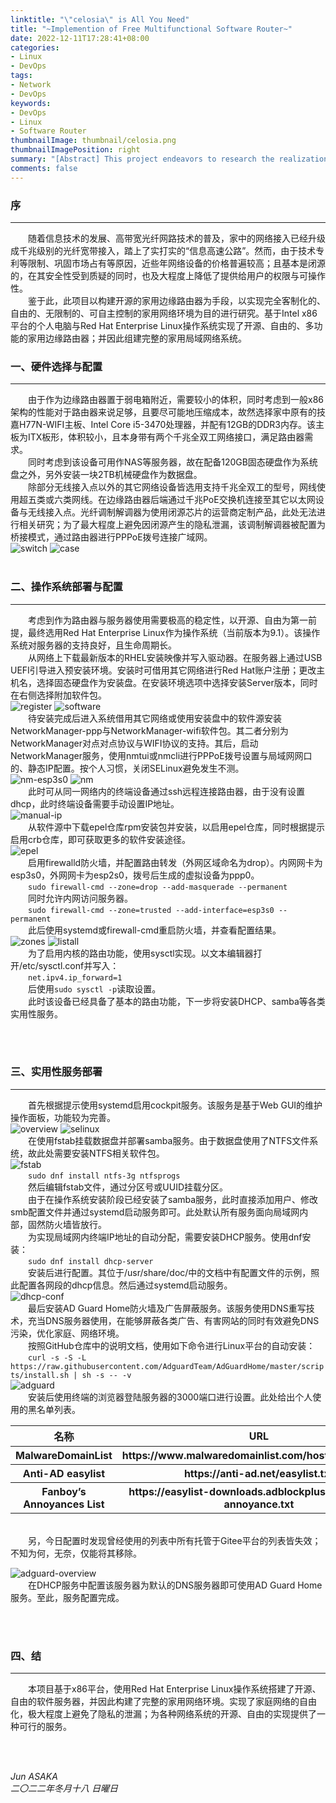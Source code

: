 ```yaml
---
linktitle: "\"celosia\" is All You Need"
title: "~Implemention of Free Multifunctional Software Router~"
date: 2022-12-11T17:28:41+08:00
categories:
- Linux
- DevOps
tags:
- Network
- DevOps
keywords:
- DevOps
- Linux
- Software Router
thumbnailImage: thumbnail/celosia.png
thumbnailImagePosition: right
summary: "[Abstract] This project endeavors to research the realization of a fully customizable, liberated, unbounded, and autonomously controllable home network environment through the creation of an open-source home edge router. Leveraging personal computers built on the Intel x86 platform and the Red Hat Enterprise Linux operating system, we've attained an open, liberated, and multifaceted home edge router. Consequently, a comprehensive home LAN system has been established."
comments: false
---
```


<!--more-->

<h3>序</h3>

----
&emsp;&emsp;随着信息技术的发展、高带宽光纤网路技术的普及，家中的网络接入已经升级成千兆级别的光纤宽带接入，踏上了实打实的“信息高速公路”。然而，由于技术专利等限制、巩固市场占有等原因，近些年网络设备的价格普遍较高；且基本是闭源的，在其安全性受到质疑的同时，也及大程度上降低了提供给用户的权限与可操作性。
<br />
&emsp;&emsp;鉴于此，此项目以构建开源的家用边缘路由器为手段，以实现完全客制化的、自由的、无限制的、可自主控制的家用网络环境为目的进行研究。基于Intel x86平台的个人电脑与Red Hat Enterprise Linux操作系统实现了开源、自由的、多功能的家用边缘路由器；并因此组建完整的家用局域网络系统。

<h3>一、硬件选择与配置</h3>

----
&emsp;&emsp;由于作为边缘路由器置于弱电箱附近，需要较小的体积，同时考虑到一般x86架构的性能对于路由器来说足够，且要尽可能地压缩成本，故然选择家中原有的技嘉H77N-WIFI主板、Intel Core i5-3470处理器，并配有12GB的DDR3内存。该主板为ITX板形，体积较小，且本身带有两个千兆全双工网络接口，满足路由器需求。
<br />
&emsp;&emsp;同时考虑到该设备可用作NAS等服务器，故在配备120GB固态硬盘作为系统盘之外，另外安装一块2TB机械硬盘作为数据盘。
<br />
&emsp;&emsp;除部分无线接入点以外的其它网络设备皆选用支持千兆全双工的型号，网线使用超五类或六类网线。在边缘路由器后端通过千兆PoE交换机连接至其它以太网设备与无线接入点。光纤调制解调器为使用闭源芯片的运营商定制产品，此处无法进行相关研究；为了最大程度上避免因闭源产生的隐私泄漏，该调制解调器被配置为桥接模式，通过路由器进行PPPoE拨号连接广域网。
<br />
![switch](switch.jpeg)
![case](case.jpeg)
<br />
<br />

<h3>二、操作系统部署与配置</h3>

----
&emsp;&emsp;考虑到作为路由器与服务器使用需要极高的稳定性，以开源、自由为第一前提，最终选用Red Hat Enterprise Linux作为操作系统（当前版本为9.1）。该操作系统对服务器的支持良好，且生命周期长。
<br />
&emsp;&emsp;从网络上下载最新版本的RHEL安装映像并写入驱动器。在服务器上通过USB UEFI引导进入预安装环境。安装时可借用其它网络进行Red Hat账户注册；更改主机名，选择固态硬盘作为安装盘。在安装环境选项中选择安装Server版本，同时在右侧选择附加软件包。
<br />
![register](register.jpeg)
![software](software.jpeg)
<br />
&emsp;&emsp;待安装完成后进入系统借用其它网络或使用安装盘中的软件源安装NetworkManager-ppp与NetworkManager-wifi软件包。其二者分别为NetworkManager对点对点协议与WIFI协议的支持。其后，启动NetworkManager服务，使用nmtui或nmcli进行PPPoE拨号设置与局域网网口的、静态IP配置。按个人习惯，关闭SELinux避免发生不测。
<br />
![nm-esp3s0](nm-esp3s0.png)
![nm](nm.png)
<br />
&emsp;&emsp;此时可从同一网络内的终端设备通过ssh远程连接路由器，由于没有设置dhcp，此时终端设备需要手动设置IP地址。
<br />
![manual-ip](manual-ip.png)
<br />
&emsp;&emsp;从软件源中下载epel仓库rpm安装包并安装，以启用epel仓库，同时根据提示启用crb仓库，即可获取更多的软件安装途径。
<br />
![epel](epel.png)
<br />
&emsp;&emsp;启用firewalld防火墙，并配置路由转发（外网区域命名为drop）。内网网卡为esp3s0，外网网卡为esp2s0，拨号后生成的虚拟设备为ppp0。
<br />
&emsp;&emsp;`sudo firewall-cmd --zone=drop --add-masquerade --permanent`
<br />
&emsp;&emsp;同时允许内网访问服务器。
<br />
&emsp;&emsp;`sudo firewall-cmd --zone=trusted --add-interface=esp3s0 --permanent`
<br />
&emsp;&emsp;此后使用systemd或firewall-cmd重启防火墙，并查看配置结果。
<br />
![zones](zones.png)
![listall](listall.png)
<br />
&emsp;&emsp;为了启用内核的路由功能，使用sysctl实现。以文本编辑器打开/etc/sysctl.conf并写入：
<br />
&emsp;&emsp;`net.ipv4.ip_forward=1`
<br />
&emsp;&emsp;后使用`sudo sysctl -p`读取设置。
<br />
&emsp;&emsp;此时该设备已经具备了基本的路由功能，下一步将安装DHCP、samba等各类实用性服务。

<br />
<br />

<h3>三、实用性服务部署</h3>

----
&emsp;&emsp;首先根据提示使用systemd启用cockpit服务。该服务是基于Web GUI的维护操作面板，功能较为完善。
<br />
![overview](overview.png)
![selinux](selinux.png)
<br />
&emsp;&emsp;在使用fstab挂载数据盘并部署samba服务。由于数据盘使用了NTFS文件系统，故此处需要安装NTFS相关软件包。
<br />
![fstab](fstab.png)
<br />
&emsp;&emsp;`sudo dnf install ntfs-3g ntfsprogs`
<br />
&emsp;&emsp;然后编辑fstab文件，通过分区号或UUID挂载分区。
<br />
&emsp;&emsp;由于在操作系统安装阶段已经安装了samba服务，此时直接添加用户、修改smb配置文件并通过systemd启动服务即可。此处默认所有服务面向局域网内部，固然防火墙皆放行。
<br />
&emsp;&emsp;为实现局域网内终端IP地址的自动分配，需要安装DHCP服务。使用dnf安装：
<br />
&emsp;&emsp;`sudo dnf install dhcp-server`
<br />
&emsp;&emsp;安装后进行配置。其位于/usr/share/doc/中的文档中有配置文件的示例，照此配置各网段的dhcp信息。然后通过systemd启动服务。
<br />
![dhcp-conf](dhcp-conf.png)
<br />
&emsp;&emsp;最后安装AD Guard Home防火墙及广告屏蔽服务。该服务使用DNS重写技术，充当DNS服务器使用，在能够屏蔽各类广告、有害网站的同时有效避免DNS污染，优化家庭、网络环境。
<br />
&emsp;&emsp;按照GitHub仓库中的说明文档，使用如下命令进行Linux平台的自动安装：
<br />
&emsp;&emsp;`curl -s -S -L https://raw.githubusercontent.com/AdguardTeam/AdGuardHome/master/scripts/install.sh | sh -s -- -v`
<br />
![adguard](adguard.png)
<br />
&emsp;&emsp;安装后使用终端的浏览器登陆服务器的3000端口进行设置。此处给出个人使用的黑名单列表。
<br />
<table>
	<tr>
		<th>名称</th>
		<th>URL</th>
	</tr>
	<tr>
		<th>MalwareDomainList</th>
		<th>https://www.malwaredomainlist.com/hostslist/hosts.txt</th>
	</tr>
	<tr>
		<th>Anti-AD easylist</th>
		<th>https://anti-ad.net/easylist.txt</th>
	</tr>
	<tr>
		<th>Fanboy’s Annoyances List</th>
		<th>https://easylist-downloads.adblockplus.org/fanboy-annoyance.txt</th>
	</tr>
</table>
<br />
&emsp;&emsp;另，今日配置时发现曾经使用的列表中所有托管于Gitee平台的列表皆失效；不知为何，无奈，仅能将其移除。
<br />

![adguard-overview](adguard-overview.png)
<br />
&emsp;&emsp;在DHCP服务中配置该服务器为默认的DNS服务器即可使用AD Guard Home服务。至此，服务配置完成。

<br />
<br />

<h3>四、结</h3>

----
&emsp;&emsp;本项目基于x86平台，使用Red Hat Enterprise Linux操作系统搭建了开源、自由的软件服务器，并因此构建了完整的家用网络环境。实现了家庭网络的自由化，极大程度上避免了隐私的泄漏；为各种网络系统的开源、自由的实现提供了一种可行的服务。

<br />
<br />


<i>Jun ASAKA</i>
<br />
<i>二〇二二年冬月十八 日曜日</i>
<!--more-->